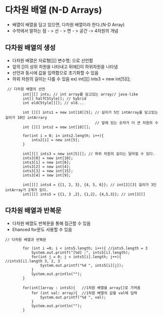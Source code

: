 # 다차원 배열 (N-D Arrays)
- 배열이 배열을 담고 있으면, 다차원 배열이라 한다.(N-D Array)
- 수학에서 말하는 점 - > 선 - > 면 - > 공간 -> 4차원의 개념

## 다차원 배열의 생성

- 다차원 배열은 자료형[][] 변수명; 으로 선언함
- 앞의 []이 상위 차원을 나타내고 뒤에[]이 하위차원을 나타냄
- 선언과 동시에 값을 입력함으로 초기화할 수 있음
- 하위 차원의 길이는 다를 수 있음  ex) int[][] ints3 = new int[5][];


```
 // 다차원 배열의 선언
        int[][] ints; // int array를 담고있는 array// java-like
        int[] halfCStyle[]; // hybrid
        int oldCStyle[][]; // old...

        int [][] ints1 = new int[10][5]; // 길이가 5인 intArray를 담고있는 길이가 10인 intArrary
                                         // 앞에 있는 숫자가 더 큰 차원의 수
        int [][] ints2 = new int[10][];

        for(int i = 0; i< ints2.length; i++){
            ints2[i] = new int[5];
        }

        int[][] ints3 = new int[5][]; // 하위 차원의 길이는 달라질 수 있다.
        ints3[0] = new int[10];
        ints3[1] = new int[8];
        ints3[2] = new int[4];
        ints3[3] = new int[15];
        ints3[4] = new int[9];

        int[][] ints4 = {{1, 2, 3}, {4, 5, 6}}; // int[2][3] 길이가 3인 intArray가 2개가 있다.
        int[][] ints5 = {{1, 3 ,2}, {1,2}, {4,5,3}}; // int[3][]
```


## 다차원 배열과 반복문
- 다차원 배열도 반복문을 통해 접근할 수 있음
- Ehanced for문도 사용할 수 있음

```
// 다차원 배열과 반복문
        
        for (int i =0; i < ints5.length; i++){ //ints5.length = 3
            System.out.printf("[%d] :", ints5[i].length);
            for(int j = 0; j < ints5[i].length; j++){ //ints5[i].length 3, 2, 3
                System.out.printf("%d ", ints5[i][j]);
            }
            System.out.println("");
        }

        for(int[]array : ints5){   //1차원 배열을 array[]로 가져옴
            for (int val: array){  //1차원 배열의 값을 val에 입력
                System.out.printf("%d ", val);
            }
            System.out.println("");
        }
```